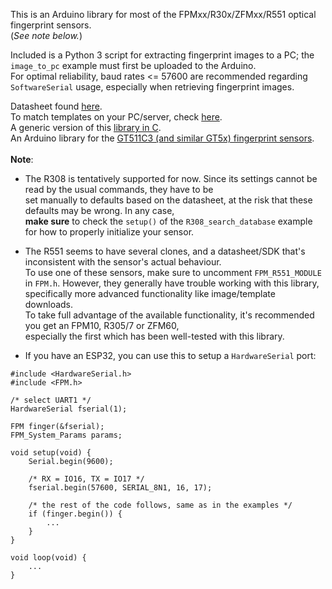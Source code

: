 This is an Arduino library for most of the FPMxx/R30x/ZFMxx/R551 optical fingerprint sensors.\
(*See note below.*)

Included is a Python 3 script for extracting fingerprint images to a PC; 
the `image_to_pc` example must first be uploaded to the Arduino. \
For optimal reliability, baud rates <= 57600 are recommended regarding `SoftwareSerial` usage, 
especially when retrieving fingerprint images. 

Datasheet found [here](https://sicherheitskritisch.de/files/specifications-2.0-en.pdf).\
To match templates on your PC/server, check [here](https://github.com/brianrho/fpmatch).\
A generic version of this [library in C](https://github.com/brianrho/FPM-C).\
An Arduino library for the [GT511C3 (and similar GT5x) fingerprint sensors](https://github.com/brianrho/GT5X).\
\
**Note**: 
* The R308 is tentatively supported for now. Since its settings cannot be read by the usual commands, they have to be\
set manually to defaults based on the datasheet, at the risk that these defaults may be wrong. In any case,\
**make sure** to check the `setup()` of the `R308_search_database` example for how to properly initialize your sensor.

* The R551 seems to have several clones, and a datasheet/SDK that's inconsistent with the sensor's actual behaviour.\
To use one of these sensors, make sure to uncomment `FPM_R551_MODULE` in `FPM.h`.
However, they generally have trouble working with this library, specifically more advanced functionality like image/template downloads.\
To take full advantage of the available functionality, it's recommended you get an FPM10, R305/7 or ZFM60,\
especially the first which has been well-tested with this library.

* If you have an ESP32, you can use this to setup a `HardwareSerial` port:

```
#include <HardwareSerial.h>
#include <FPM.h>

/* select UART1 */
HardwareSerial fserial(1);

FPM finger(&fserial);
FPM_System_Params params;

void setup(void) {
    Serial.begin(9600);
    
    /* RX = IO16, TX = IO17 */
    fserial.begin(57600, SERIAL_8N1, 16, 17);
    
    /* the rest of the code follows, same as in the examples */
    if (finger.begin()) {
        ...
    }
}

void loop(void) {
    ...
}

```
